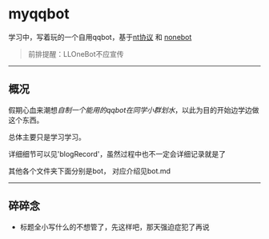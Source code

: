 # myqqbot
学习中，写着玩的一个自用qqbot，基于[nt协议](https://llonebot.github.io/zh-CN/) 和 [nonebot](https://nonebot.dev/)

> 前排提醒：LLOneBot不应宣传

----
## 概况
假期心血来潮想*自制一个能用的qqbot在同学小群划水*，以此为目的开始边学边做这个东西。

总体主要只是学习学习。

详细细节可以见'blogRecord\'，虽然过程中也不一定会详细记录就是了

其他各个文件夹下面分别是bot， 对应介绍见bot.md

----
## 碎碎念
- 标题全小写什么的不想管了，先这样吧，那天强迫症犯了再说
